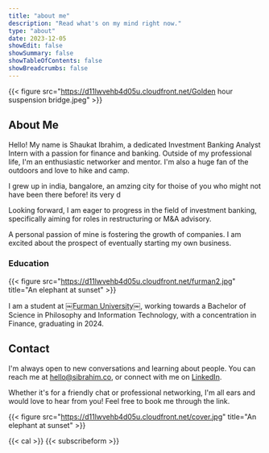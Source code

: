 ```yaml
---
title: "about me"
description: "Read what's on my mind right now."
type: "about"
date: 2023-12-05
showEdit: false
showSummary: false
showTableOfContents: false
showBreadcrumbs: false
---
```


{{< figure src="https://d11lwvehb4d05u.cloudfront.net/Golden hour suspension bridge.jpeg" >}}

## About Me

Hello! My name is Shaukat Ibrahim, a dedicated Investment Banking Analyst Intern with a passion for finance and banking. Outside of my professional life, I'm an enthusiastic networker and mentor. I'm also a huge fan of the outdoors and love to hike and camp.

I grew up in india, bangalore, an amzing city for thoise of you who might not have been there before! its very d

Looking forward, I am eager to progress in the field of investment banking, specifically aiming for roles in restructuring or M&A advisory.

A personal passion of mine is fostering the growth of companies. I am excited about the prospect of eventually starting my own business.

### Education

{{< figure src="https://d11lwvehb4d05u.cloudfront.net/furman2.jpg" title="An elephant at sunset" >}}

I am a student at [￼Furman University￼][1], working towards a Bachelor of Science in Philosophy and Information Technology, with a concentration in Finance, graduating in 2024.

## Contact

I'm always open to new conversations and learning about people. You can reach me at [hello@sibrahim.co][2], or connect with me on [LinkedIn][3].

Whether it's for a friendly chat or professional networking, I'm all ears and would love to hear from you! Feel free to book me through the link.

{{< figure src="https://d11lwvehb4d05u.cloudfront.net/cover.jpg" title="An elephant at sunset" >}}



{{< cal >}}
{{< subscribeform >}}

[1]:	www.furman.edu
[2]:	mailto:hello@sibrahim.co
[3]:	https://linkedin.com/in/shaukatibrahim